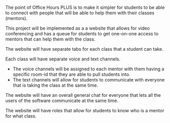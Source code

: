 The point of Office Hours PLUS is to make it simpler for students to be able to connect with people that will be able to help them with their classes (mentors).

This project will be implemented as a a website that allows for video conferencing and has a queue for students to get one-on-one access to mentors that can help them with 
the class.

The website will have separate tabs for each class that a student can take.

Each class will have separate voice and text channels. 
- The voice channels will be assigned to each mentor with them having a specific room-id that they are able to pull students into.
- The text channels will allow for students to communicate with everyone that is taking the class at the same time.

The website will have an overall general chat for everyone that lets all the users of the software communicate at the same time.

The website will have roles that allow for students to know who is a mentor for what class.
